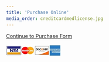 ```yaml
---
title: 'Purchase Online'
media_order: creditcardmedlicense.jpg
---
```


<p><a class="btn btn-secondary" href="/buynow" target="_blank" rel="noopener">Continue to Purchase Form</a></p>
<p><img src="../../../../user/pages/_partials/_purchase-online/creditcardmedlicense.jpg" alt="Accepted Credit Cards" width="150" height="33" /></p>
